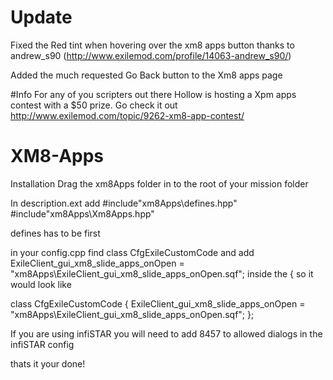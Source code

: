 # Update 
Fixed the Red tint when hovering over the xm8 apps button thanks to andrew_s90 (http://www.exilemod.com/profile/14063-andrew_s90/)

Added the much requested Go Back button to the Xm8 apps page 

#Info 
For any of you scripters out there Hollow is hosting a Xpm apps contest with a $50 prize. Go check it out http://www.exilemod.com/topic/9262-xm8-app-contest/


# XM8-Apps

Installation 
Drag the xm8Apps folder in to the root of your mission folder

In description.ext add
#include"xm8Apps\defines.hpp"
#include"xm8Apps\Xm8Apps.hpp"

defines has to be first

in your config.cpp find class CfgExileCustomCode and add 
ExileClient_gui_xm8_slide_apps_onOpen = "xm8Apps\ExileClient_gui_xm8_slide_apps_onOpen.sqf";
inside the { 
so it would look like 

class CfgExileCustomCode 
{
	ExileClient_gui_xm8_slide_apps_onOpen = "xm8Apps\ExileClient_gui_xm8_slide_apps_onOpen.sqf";
};

If you are using infiSTAR you will need to add 8457 to allowed dialogs in the infiSTAR config

thats it your done!
